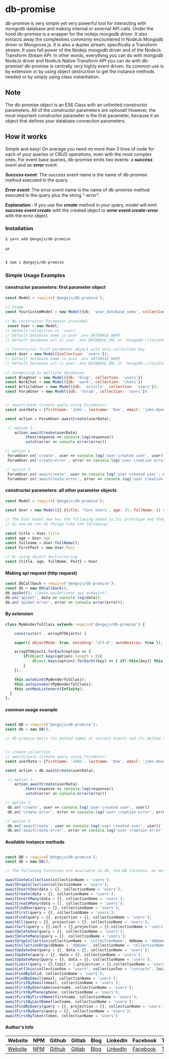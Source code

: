 # db-promise

db-promise is very simple yet very powerful tool for interacting with
mongodb database and making internal or external API calls. Under the hood db-promise is a wrapper for the 
nodejs mongodb driver. It also extracts away the complexities commonly encountered in NodeJs Mongodb
driver or Mongoose.js. It is also a duplex stream, specifically a Transform stream. It uses
full power of the Nodejs mongodb driver and of the NodeJs Transform Stream API. In other words, everything you can do with mongodb NodeJs driver and NodeJs Native Transform API you can do with db-promise! db-promise is centrally very highly event driven. Its common use is by extension or by using object destruction to get the instance methods needed or by simply using class instantiation.

## Note 
The db-promise object is an ES6 Class with an unlimited constructor parameters. All of the constructor parameters are optional! However, the most important constructor parameter is the first parameter, because it an object that defines your database connection parameters.

## How it works 
Simple and easy! On average you need no more than 3 lines of code for each of your queries or CRUD operations, even with the most complex ones. For event base queries, db-promise emits two events: a ***success*** event and an ***error*** event.

***Success event***:
 The success event name is the name of db-promise method executed in the query.

***Error event***:
 The error event name is the name of db-promise method executed in the query plus the string "-error".

**Explanation** :
 If you use the ***create*** method in your query, model will emit ***success event create*** with the created object or ***error event create-error*** with the error object.

### Installation

```bash
$ yarn add @ongojs/db-promise

```
 or 

```bash

$ npm i @ongojs/db-promise

```

### Simple Usage Examples



#### constructor parameters: first parameter object 
```javascript
const Model = require('@ongojs/db-promise');
                
// Usage 
const YourCustomModel = new Model({db: 'your_database_name', collection: 'your_collection_name', url: 'your_database_url'})
                
// No constructor Parameter provided: 
 const User = new Model;
// Default collection is 'users'
// Default database name is your .env DATABASE_NAME 
// Default database url is your .env DATABASE_URL or 'mongodb://localhost:27017'
                
// Constructor first parameter object with only collection key
const User = new Model({collection: 'users'});
// Default database name is your .env DATABASE_NAME 
// Default database url is your .env DATABASE_URL or 'mongodb://localhost:27017'
                
// Connecting to multiple databases
const BlogUser = new Model({db: 'blog', collection: 'users'})
const WorkChat = new Model({db: 'work', collection: 'chats'})
const ArticleUser = new Model({db: 'article', collection: 'users'});
const ForumUser = new Model({db: 'forum', collection: 'users'})


// awaitCreate (create query using ForumUser)
const userData = {firstname: 'John', lastname: 'Doe', email: 'john.doe@mail.com'};

const action = ForumUser.awaitCreate(userData);

 // option 1:
    action.awaitCreate(userData)
        .then(response => console.log(response))
        .catch(error => console.error(error))

// option 2
 ForumUser.on('create', user => console.log('user created user', user))
 ForumUser.on('create-error', error => console.log('user creation error', error))

// option 3
 ForumUser.on('awaitCreate', user => console.log('user created user', user))
 ForumUser.on('awaitCreate-error', error => console.log('user creation error', error))

```



#### constructor parameters: all other parameter objects 
```javascript
const Model = require('@ongojs/db-promise');
  
const User = new Model({},{title: 'Cool Users', age: 25, fullName: () => 'User Full Name', Post: class Post {}});

// The User model now has the following added to its prototype and they are bounded to it: title,age, fullName, post
// So now we can do things like the following: 
            
const title = User.title 
const age = User.age 
const fullname = User.fullName();
const FirstPost = new User.Post 
            
// Or using object destructuring 
const {title, age, fullName, Post} = User

```
#### Making api request (http request)
```javascript
const DbCallback = require('@ongojs/db-promise');
const db = new DbCallback();
db.apiGet(); //base.apiGet(your api endpoint)
db.on('apiGet', data => console.log(data));
db.on('apiGet-error', error => console.error(error));
```

#### By extension

```javascript
class MyWonderfulClass extends require('@ongojs/db-promise') {

    constructor(...arrayOfObjects) {

    super({ objectMode: true, encoding: "utf-8", autoDestroy: true });

    arrayOfObjects.forEach(option => {
        if(Object.keys(option).length > 0){
            Object.keys(option).forEach((key) => { if(!this[key]) this[key] = option[key];})
        }
    });

    this.autobind(MyWonderfulClass);
    this.autoinvoker(MyWonderfulClass);
    this.setMaxListeners(Infinity);
  }
};

```

#### common usage example
```javascript

const DB = require('@ongojs/db-promise');
const db = new DB();

// db-promise emits its method names as success events and its method names plus the string "-error" as error events


// create collection 
// awaitCreate (create query using ForumUser)
const userData = {firstname: 'John', lastname: 'Doe', email: 'john.doe@mail.com'};

const action = db.awaitCreate(userData);

 // option 1:
    action.awaitCreate(userData)
        .then(response => console.log(response))
        .catch(error => console.error(error))

// option 2
 db.on('create', user => console.log('user created user', user))
 db.on('create-error', error => console.log('user creation error', error))

// option 3
 db.on('awaitCreate', user => console.log('user created user', user))
 db.on('awaitCreate-error', error => console.log('user creation error', error))
```

#### Available instance methods 
```javascript

const DB = require('@ongojs/db-promise');
const db = new DB();

// The following functions are available on db, the DB instance, as methods.

awaitCeateCollection(collectionName = 'users');
awaitDropCollection(collectionName = 'users');
awaitInsertOne(data = {}, collectionName = 'users');
awaitCreate(data = {}, collectionName = 'users');
awaitInsertMany(data = [], collectionName = 'users');
awaitCreateMany(data = [], collectionName = 'users');
awaitFindOne(query = {}, collectionName = 'users');
awaitFirst(query = {}, collectionName = 'users');
awaitFind(query = {}, projection = {}, collectionName = 'users');
awaitAll(query = {}, projection = {}, collectionName = 'users');
awaitSort(query = {},sort = {},projection = {},collectionName = 'users');
awaitDeleteOne(query = {}, collectionName = 'users');
awaitDeleteMany(query = {}, collectionName = 'users');
awaitDropCollection(collectionName = 'collectionName', dbName = 'dbName');
awaitCollectionDrop(dbName = 'dbName', collectionName = 'collectionName');
awaitUpdateOne(query = {}, data = {}, collectionName = 'users');
awaitUpdate(query = {}, data = {}, collectionName = 'users');
awaitUpdateMany(query = {}, data = {}, collectionName = 'users');
awaitLimit(query = {},limit = 1,projection = {},collectionName = 'users');
awaitLetfJoin(collectionOne = "users", collectionTwo = "contacts", localField = "_id", foreignField = "user_id", as = "usersContacts");
awaitFindById(id, collectionName = 'users');
awaitFindByEmail(email, collectionName = 'users');
awaitFirstByEmail(email, collectionName = 'users'); 
awaitFirstByUsername(username, collectionName = 'users');
awaitFirstByPhone(phone, collectionName = 'users');
awaitFirstByFirstName(firstname, collectionName = 'users');
awaitFirstByLastName(lastname, collectionName = 'users');
awaitFindByQuery(query = {}, projection = {}, collectionName = 'users');
awaitFirstByQuery(query = {}, collectionName = 'users');
awaitFirstByToken(token, collectionName = 'users')
```

#### Author's Info
Website|NPM|Github|Gitlab|Blog|LinkedIn|Facebook|Twitter|Instagram|
--- | --- | --- | --- | --- | --- | --- |--- |--- |
[Website](https://www.ericsonsweah.com/dashboard)|[NPM](https://www.npmjs.com/org/ongojs)|[Github](https://github.com/ericsonweah)|[Gitlab](https://gitlab.com/ericsonweah)|[Blog](https://www.ericonsweah.dev)|[LinkedIn](https://www.linkedin.com/in/ericson-weah-b03600210)|[Facebook](https://www.facebook.com/Eric.S.Weah)|[Twitter](https://twitter.com/EricsonWeah1)|[Instagram](https://www.instagram.com/ericsonweah/)|

